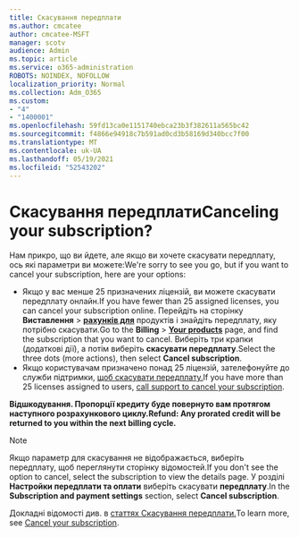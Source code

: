 ```yaml
---
title: Скасування передплати
ms.author: cmcatee
author: cmcatee-MSFT
manager: scotv
audience: Admin
ms.topic: article
ms.service: o365-administration
ROBOTS: NOINDEX, NOFOLLOW
localization_priority: Normal
ms.collection: Adm_O365
ms.custom:
- "4"
- "1400001"
ms.openlocfilehash: 59fd13ca0e1151740ebca23b3f382611a565bc42
ms.sourcegitcommit: f4866e94918c7b591ad0cd3b58169d340bcc7f00
ms.translationtype: MT
ms.contentlocale: uk-UA
ms.lasthandoff: 05/19/2021
ms.locfileid: "52543202"
---
```

# <a name="canceling-your-subscription"></a><span data-ttu-id="d586f-102">Скасування передплати</span><span class="sxs-lookup"><span data-stu-id="d586f-102">Canceling your subscription?</span></span>

<span data-ttu-id="d586f-103">Нам прикро, що ви йдете, але якщо ви хочете скасувати передплату, ось які параметри ви можете:</span><span class="sxs-lookup"><span data-stu-id="d586f-103">We're sorry to see you go, but if you want to cancel your subscription, here are your options:</span></span>
  
- <span data-ttu-id="d586f-104">Якщо у вас менше 25 призначених ліцензій, ви можете скасувати передплату онлайн.</span><span class="sxs-lookup"><span data-stu-id="d586f-104">If you have fewer than 25 assigned licenses, you can cancel your subscription online.</span></span> <span data-ttu-id="d586f-105">Перейдіть на сторінку **Виставлення** \> **[рахунків для](https://go.microsoft.com/fwlink/p/?linkid=842054)** продуктів і знайдіть передплату, яку потрібно скасувати.</span><span class="sxs-lookup"><span data-stu-id="d586f-105">Go to the **Billing** \> **[Your products](https://go.microsoft.com/fwlink/p/?linkid=842054)** page, and find the subscription that you want to cancel.</span></span> <span data-ttu-id="d586f-106">Виберіть три крапки (додаткові дії), а потім виберіть **скасувати передплату**.</span><span class="sxs-lookup"><span data-stu-id="d586f-106">Select the three dots (more actions), then select **Cancel subscription**.</span></span>
- <span data-ttu-id="d586f-107">Якщо користувачам призначено понад 25 ліцензій, зателефонуйте до служби підтримки, [щоб скасувати передплату.](https://go.microsoft.com/fwlink/p/?linkid=518322)</span><span class="sxs-lookup"><span data-stu-id="d586f-107">If you have more than 25 licenses assigned to users, [call support to cancel your subscription](https://go.microsoft.com/fwlink/p/?linkid=518322).</span></span>
  
<span data-ttu-id="d586f-108">**Відшкодування. Пропорції кредиту буде повернуто вам протягом наступного розрахункового циклу.**</span><span class="sxs-lookup"><span data-stu-id="d586f-108">**Refund: Any prorated credit will be returned to you within the next billing cycle.**</span></span>

> [!NOTE]
> <span data-ttu-id="d586f-109">Якщо параметр для скасування не відображається, виберіть передплату, щоб переглянути сторінку відомостей.</span><span class="sxs-lookup"><span data-stu-id="d586f-109">If you don't see the option to cancel, select the subscription to view the details page.</span></span> <span data-ttu-id="d586f-110">У розділі **Настройки передплати та оплати** виберіть скасувати **передплату**.</span><span class="sxs-lookup"><span data-stu-id="d586f-110">In the **Subscription and payment settings** section, select **Cancel subscription**.</span></span>

<span data-ttu-id="d586f-111">Докладні відомості див. в [статтях Скасування передплати.](/microsoft-365/commerce/subscriptions/cancel-your-subscription)</span><span class="sxs-lookup"><span data-stu-id="d586f-111">To learn more, see [Cancel your subscription](/microsoft-365/commerce/subscriptions/cancel-your-subscription).</span></span>
